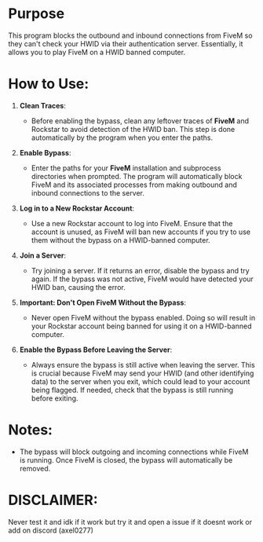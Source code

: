 # Purpose 
This program blocks the outbound and inbound connections from FiveM so they can't check your HWID via their authentication server. Essentially, it allows you to play FiveM on a HWID banned computer.

# How to Use:

1. **Clean Traces**:
   - Before enabling the bypass, clean any leftover traces of **FiveM** and Rockstar to avoid detection of the HWID ban. This step is done automatically by the program when you enter the paths.
   
2. **Enable Bypass**:
   - Enter the paths for your **FiveM** installation and subprocess directories when prompted. The program will automatically block FiveM and its associated processes from making outbound and inbound connections to the server.
   
3. **Log in to a New Rockstar Account**:
   - Use a new Rockstar account to log into FiveM. Ensure that the account is unused, as FiveM will ban new accounts if you try to use them without the bypass on a HWID-banned computer.

4. **Join a Server**:
   - Try joining a server. If it returns an error, disable the bypass and try again. If the bypass was not active, FiveM would have detected your HWID ban, causing the error.

5. **Important: Don't Open FiveM Without the Bypass**:
   - Never open FiveM without the bypass enabled. Doing so will result in your Rockstar account being banned for using it on a HWID-banned computer.

6. **Enable the Bypass Before Leaving the Server**:
   - Always ensure the bypass is still active when leaving the server. This is crucial because FiveM may send your HWID (and other identifying data) to the server when you exit, which could lead to your account being flagged. If needed, check that the bypass is still running before exiting.

# Notes:
- The bypass will block outgoing and incoming connections while FiveM is running. Once FiveM is closed, the bypass will automatically be removed.

# DISCLAIMER:

Never test it and idk if it work but try it and open a issue if it doesnt work or add on discord (axel0277)
